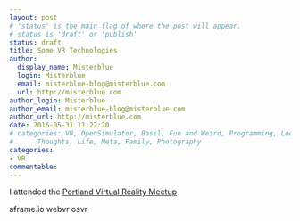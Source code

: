 ```yaml
---
layout: post
# 'status' is the main flag of where the post will appear.
# status is 'draft' or 'publish'
status: draft
title: Some VR Technologies
author:
  display_name: Misterblue
  login: Misterblue
  email: misterblue-blog@misterblue.com
  url: http://misterblue.com
author_login: Misterblue
author_email: misterblue-blog@misterblue.com
author_url: http://misterblue.com
date: 2016-05-31 11:22:20
# categories: VR, OpenSimulator, Basil, Fun and Weird, Programming, LookingGlass, Travel
#      Thoughts, Life, Meta, Family, Photography
categories:
- VR
commentable:
---
```

I attended the
[Portland Virtual Reality Meetup]

aframe.io
webvr
osvr

[Portland Virtual Reality Meetup]: http://www.meetup.com/Portland-Virtual-Reality-Meetup/events/231253911/
